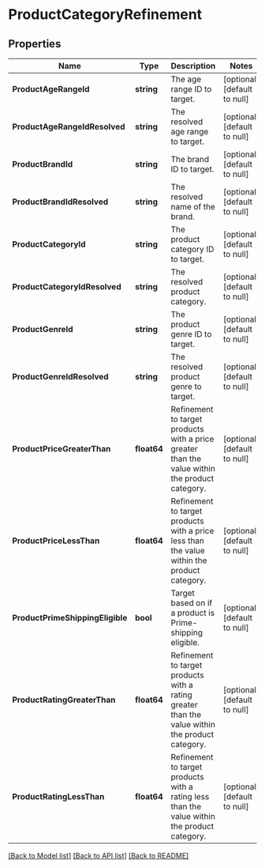 # ProductCategoryRefinement

## Properties
Name | Type | Description | Notes
------------ | ------------- | ------------- | -------------
**ProductAgeRangeId** | **string** | The age range ID to target. | [optional] [default to null]
**ProductAgeRangeIdResolved** | **string** | The resolved age range to target. | [optional] [default to null]
**ProductBrandId** | **string** | The brand ID to target. | [optional] [default to null]
**ProductBrandIdResolved** | **string** | The resolved name of the brand. | [optional] [default to null]
**ProductCategoryId** | **string** | The product category ID to target. | [optional] [default to null]
**ProductCategoryIdResolved** | **string** | The resolved product category. | [optional] [default to null]
**ProductGenreId** | **string** | The product genre ID to target. | [optional] [default to null]
**ProductGenreIdResolved** | **string** | The resolved product genre to target. | [optional] [default to null]
**ProductPriceGreaterThan** | **float64** | Refinement to target products with a price greater than the value within the product category. | [optional] [default to null]
**ProductPriceLessThan** | **float64** | Refinement to target products with a price less than the value within the product category. | [optional] [default to null]
**ProductPrimeShippingEligible** | **bool** | Target based on if a product is Prime-shipping eligible. | [optional] [default to null]
**ProductRatingGreaterThan** | **float64** | Refinement to target products with a rating greater than the value within the product category. | [optional] [default to null]
**ProductRatingLessThan** | **float64** | Refinement to target products with a rating less than the value within the product category. | [optional] [default to null]

[[Back to Model list]](../README.md#documentation-for-models) [[Back to API list]](../README.md#documentation-for-api-endpoints) [[Back to README]](../README.md)

